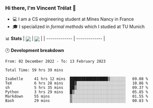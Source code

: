 ### Hi there, I'm Vincent Trélat 👋
 - 💻 I am a CS engineering student at Mines Nancy in France
 - 🎓 I specialized in *formal methods* which I studied at TU Munich

📊 **Stats**
| <img align="center" src="https://readme-stats.clckblog.space/api?username=VTrelat&show_icons=true&include_all_commits=true&theme=tokyonight&hide_border=true" /> | <img align="center" src="https://readme-stats.clckblog.space/api/top-langs/?username=VTrelat&layout=compact&theme=tokyonight&hide_border=true&exclude_repo=ElevatorSimulator" /> |
| ------------- | ------------- |

🕑 **Development breakdown**
<!--START_SECTION:waka-->

```text
From: 02 December 2022 - To: 13 February 2023

Total Time: 59 hrs 39 mins

Isabelle     41 hrs 12 mins  █████████████████▒░░░░░░░   69.08 %
TeX          6 hrs 28 mins   ██▓░░░░░░░░░░░░░░░░░░░░░░   10.86 %
sh           5 hrs 35 mins   ██▒░░░░░░░░░░░░░░░░░░░░░░   09.37 %
Python       3 hrs 29 mins   █▒░░░░░░░░░░░░░░░░░░░░░░░   05.85 %
Markdown     55 mins         ▒░░░░░░░░░░░░░░░░░░░░░░░░   01.55 %
Bash         29 mins         ▒░░░░░░░░░░░░░░░░░░░░░░░░   00.83 %
```

<!--END_SECTION:waka-->
